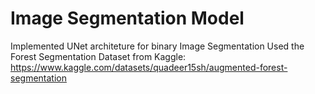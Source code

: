# Image Segmentation Model

Implemented UNet architeture for binary Image Segmentation
Used the Forest Segmentation Dataset from Kaggle: https://www.kaggle.com/datasets/quadeer15sh/augmented-forest-segmentation
